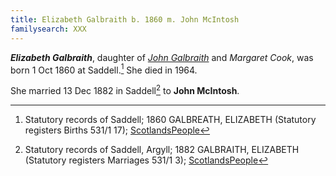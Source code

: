 ```yaml
---
title: Elizabeth Galbraith b. 1860 m. John McIntosh
familysearch: XXX
---
```

***Elizabeth Galbraith***, daughter of *[John Galbraith](galbreath-john-1821.md)* and *Margaret Cook*, was born 1 Oct 1860 at Saddell.[^birth]  She died in 1964.

She married 13 Dec 1882 in Saddell[^marriage] to **John McIntosh**.

[^birth]:  Statutory records of Saddell; 1860 GALBREATH, ELIZABETH (Statutory registers Births 531/1 17); [ScotlandsPeople](https://www.scotlandspeople.gov.uk/view-image/nrs_stat_births/39249480)

[^marriage]: Statutory records of Saddell, Argyll; 1882 GALBRAITH, ELIZABETH (Statutory registers Marriages 531/1 3); [ScotlandsPeople](https://www.scotlandspeople.gov.uk/view-image/nrs_stat_marriages/1731713)
